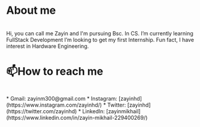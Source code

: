# About me
<br>
Hi, you can call me Zayin and I'm pursuing Bsc. In CS. I’m currently learning FullStack Development
I’m looking to get my first Internship. Fun fact, I have interest in Hardware Engineering.

# 📫How to reach me
<br>
* Gmail: zayinm300@gmail.com
* Instagram: [zayinhd](https://www.instagram.com/zayinhd/)
* Twitter: [zayinhd](https://twitter.com/zayinhd)
* LinkedIn: [zayinmikhail](https://www.linkedin.com/in/zayin-mikhail-229400269/)

